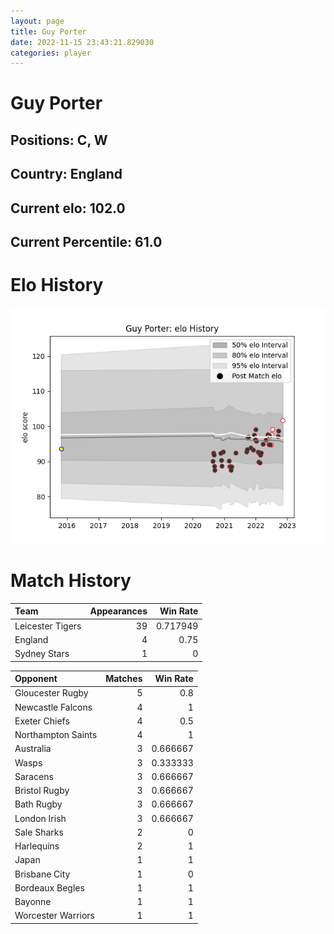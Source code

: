 ```yaml
---  
layout: page  
title: Guy Porter  
date: 2022-11-15 23:43:21.829030  
categories: player  
---
```

# Guy Porter

## Positions: C, W

## Country: England

## Current elo: 102.0

## Current Percentile: 61.0

# Elo History


![elo history](history_GuyPorter.png)
# Match History


| Team             |   Appearances |   Win Rate |
|:-----------------|--------------:|-----------:|
| Leicester Tigers |            39 |   0.717949 |
| England          |             4 |   0.75     |
| Sydney Stars     |             1 |   0        |

| Opponent           |   Matches |   Win Rate |
|:-------------------|----------:|-----------:|
| Gloucester Rugby   |         5 |   0.8      |
| Newcastle Falcons  |         4 |   1        |
| Exeter Chiefs      |         4 |   0.5      |
| Northampton Saints |         4 |   1        |
| Australia          |         3 |   0.666667 |
| Wasps              |         3 |   0.333333 |
| Saracens           |         3 |   0.666667 |
| Bristol Rugby      |         3 |   0.666667 |
| Bath Rugby         |         3 |   0.666667 |
| London Irish       |         3 |   0.666667 |
| Sale Sharks        |         2 |   0        |
| Harlequins         |         2 |   1        |
| Japan              |         1 |   1        |
| Brisbane City      |         1 |   0        |
| Bordeaux Begles    |         1 |   1        |
| Bayonne            |         1 |   1        |
| Worcester Warriors |         1 |   1        |